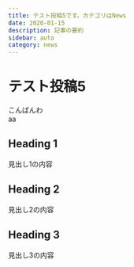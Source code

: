```yaml
---
title: テスト投稿5です。カテゴリはNews
date: 2020-01-15
description: 記事の要約
sidebar: auto
category: news
---
```

# テスト投稿5
こんばんわ  
aa

## Heading 1

見出し1の内容

## Heading 2

見出し2の内容

## Heading 3

見出し3の内容